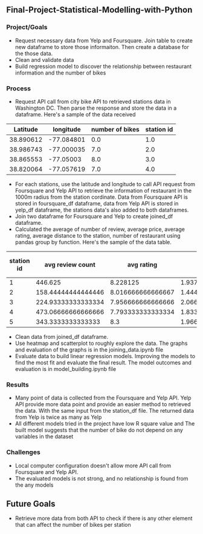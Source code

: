 ## Final-Project-Statistical-Modelling-with-Python

### Project/Goals

- Request necessary data from Yelp and Foursquare. Join table to create new dataframe to store those informaiton. Then  create a database for the those data.
- Clean and validate data
- Build regression model to discover the relationship between restaurant information and the number of bikes

### Process
- Request API call from city bike API to retrieved stations data in Washington DC. Then parse the response and store the data in a dataframe. Here's a sample of the data received

|Latitude|longitude|	number of bikes|	station id|
|--------|---------|-----------------|------------|
|38.890612|	-77.084801|	0.0|	1.0|
|38.986743|	-77.000035|	7.0|	2.0|
|38.865553|	-77.05003|	8.0|	3.0|
|38.820064|	-77.057619|	7.0|	4.0|
  
- For each stations, use the latitude and longitude to call API request from Foursquare and Yelp API to retrieve the information of restaurant in the 1000m radius from the station cordinate. Data from Foursquare API is stored in foursquare_df dataframe, data from Yelp API is stored in yelp_df dataframe, the stations data's also added to both dataframes.
- Join two dataframe for Foursquare and Yelp to create joined_df dataframe. 
- Calculated the average of number of review, average price, average rating, average distance to the station, number of restaurant using pandas group by function. Here's the sample of the data table.

|station id|	avg review count|	avg rating|	avg price|	avg distance|	number of bikes|	restaurant count|	high rating count|
|----------|------------------|-----------|-----------|-------------|----------------|------------------|------------------|
|1|	446.625|	8.228125|	1.9375|	377.0650297202951|	5.0|	16|	16|
|2|	158.44444444444446|	8.016666666666667|	1.4444444444444444|	934.1618002209115|	9.0|	9|	9|
|3|	224.93333333333334|	7.956666666666666|	2.066666666666667|	727.4667194596877|	7.0|	15|	15|
|4|	473.06666666666666|	7.793333333333334|	1.8333333333333333|	436.893646151426|	9.0|	15|	15|
|5|	343.3333333333333|	8.3|	1.9666666666666666|	580.3412780723908|	15.0|	15|	15|

- Clean data from joined_df dataframe.
- Use heatmap and scatterplot to roughly explore the data. The graphs and evaluation of the graphs is in the joining_data.ipynb file
- Evaluate data to build linear regression models. Improving the models to find the most fit and evaluate the final result. The model outcomes and evaluation is in model_building.ipynb file

### Results
- Many point of data is collected from the Foursquare and Yelp API. Yelp API provide more data point and provide an easier method to retrieved the data. With the same input from the station_df file. The returned data from Yelp is twice as many as Yelp
- All different models tried in the project have low R square value and The built model suggests that the number of bike do not depend on any variables in the dataset

### Challenges 
- Local computer configuration doesn't allow more API call from Foursquare and Yelp API.
- The evaluated models is not strong, and no relationship is found from the any models
## Future Goals
- Retrieve more data from both API to check if there is any other element that can affect the number of bikes per station


